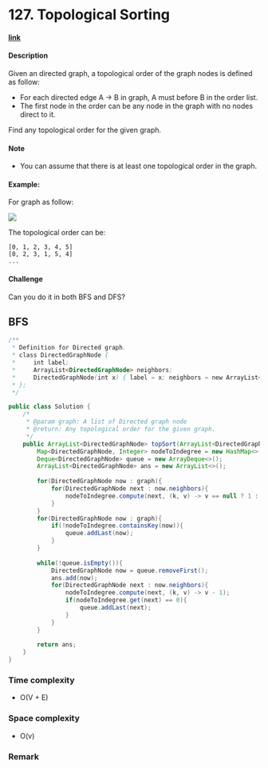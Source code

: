 # 127. Topological Sorting

#### [link](https://www.lintcode.com/problem/topological-sorting/description)

#### Description
Given an directed graph, a topological order of the graph nodes is defined as follow:

* For each directed edge A -> B in graph, A must before B in the order list.
* The first node in the order can be any node in the graph with no nodes direct to it.

Find any topological order for the given graph.

#### Note
* You can assume that there is at least one topological order in the graph.

#### Example:
For graph as follow:

![](https://media-cdn.jiuzhang.com/markdown/images/8/6/91cf07d2-b7ea-11e9-bb77-0242ac110002.jpg)

The topological order can be:
```
[0, 1, 2, 3, 4, 5]
[0, 2, 3, 1, 5, 4]
...
```

#### Challenge
Can you do it in both BFS and DFS?

## BFS
```java
/**
 * Definition for Directed graph.
 * class DirectedGraphNode {
 *     int label;
 *     ArrayList<DirectedGraphNode> neighbors;
 *     DirectedGraphNode(int x) { label = x; neighbors = new ArrayList<DirectedGraphNode>(); }
 * };
 */

public class Solution {
    /*
     * @param graph: A list of Directed graph node
     * @return: Any topological order for the given graph.
     */
    public ArrayList<DirectedGraphNode> topSort(ArrayList<DirectedGraphNode> graph) {
        Map<DirectedGraphNode, Integer> nodeToIndegree = new HashMap<>();
        Deque<DirectedGraphNode> queue = new ArrayDeque<>();
        ArrayList<DirectedGraphNode> ans = new ArrayList<>();
        
        for(DirectedGraphNode now : graph){
            for(DirectedGraphNode next : now.neighbors){
                nodeToIndegree.compute(next, (k, v) -> v == null ? 1 : v + 1);
            }
        }
        for(DirectedGraphNode now : graph){
            if(!nodeToIndegree.containsKey(now)){
                queue.addLast(now);
            }
        }
        
        while(!queue.isEmpty()){
            DirectedGraphNode now = queue.removeFirst();
            ans.add(now);
            for(DirectedGraphNode next : now.neighbors){
                nodeToIndegree.compute(next, (k, v) -> v - 1);
                if(nodeToIndegree.get(next) == 0){
                    queue.addLast(next);
                }
            }
        }
        
        return ans;
    }
}
```
### Time complexity
* O(V + E)
### Space complexity
* O(v)
### Remark